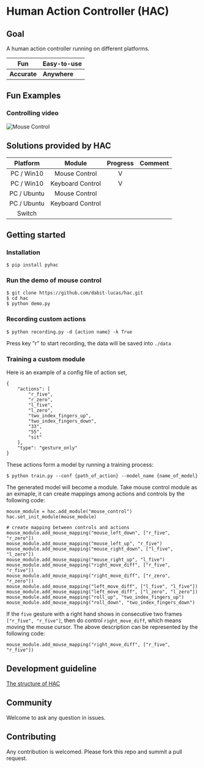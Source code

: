 # Human Action Controller (HAC)

## Goal
A human action controller running on different platforms.

| Fun      | Easy-to-use |
| -------- | --------    |
| **Accurate** | **Anywhere** |

## Fun Examples

### Controlling video
![Mouse Control](https://raw.githubusercontent.com/dabit-lucas/hac/main/images/mouse_control_small.gif)

## Solutions provided by HAC
|      Platform      |      Module      | Progress | Comment |
|:------------------:|:----------------:|:--------:|:-------:|
| PC / Win10 |  Mouse Control   |    V     |         |
| PC / Win10 | Keyboard Control |    V     |         |
| PC / Ubuntu | Mouse Control |         |         |
| PC / Ubuntu | Keyboard Control |         |         |
| Switch                   |                  |          |

## Getting started

### Installation
```
$ pip install pyhac
```
### Run the demo of mouse control
```
$ git clone https://github.com/dabit-lucas/hac.git
$ cd hac
$ python demo.py
```

### Recording custom actions
```
$ python recording.py -d {action name} -k True
```
Press key "r" to start recording, the data will be saved into `./data`

### Training a custom module
Here is an example of a config file of action set, 
```
{
    "actions": [
        "r_five",
        "r_zero",
        "l_five",
        "l_zero",
        "two_index_fingers_up",
        "two_index_fingers_down",
        "33",
        "55",
        "sit"
    ],
    "type": "gesture_only"
}
```
These actions form a model by running a training process:
```
$ python train.py --conf {path_of_action} --model_name {name_of_model}
```
The generated model will become a module. Take mouse control module as an exmaple, it can create mappings among actions and controls by the following code:
```
mouse_module = hac.add_module("mouse_control")
hac.set_init_module(mouse_module)

# create mapping between controls and actions
mouse_module.add_mouse_mapping("mouse_left_down", ["r_five", "r_zero"])
mouse_module.add_mouse_mapping("mouse_left_up", "r_five")
mouse_module.add_mouse_mapping("mouse_right_down", ["l_five", "l_zero"])
mouse_module.add_mouse_mapping("mouse_right_up", "l_five")
mouse_module.add_mouse_mapping("right_move_diff", ["r_five", "r_five"])
mouse_module.add_mouse_mapping("right_move_diff", ["r_zero", "r_zero"])
mouse_module.add_mouse_mapping("left_move_diff", ["l_five", "l_five"])
mouse_module.add_mouse_mapping("left_move_diff", ["l_zero", "l_zero"])
mouse_module.add_mouse_mapping("roll_up", "two_index_fingers_up")
mouse_module.add_mouse_mapping("roll_down", "two_index_fingers_down") 
```
If the `five` gesture with a right hand shows in consecutive two frames `["r_five", "r_five"]`, then do control `right_move_diff`, which means moving the mouse cursor. The above description can be represented by the following code:
```
mouse_module.add_mouse_mapping("right_move_diff", ["r_five", "r_five"])
```

## Development guideline
[The structure of HAC](https://github.com/dabit-lucas/hac/tree/main/pyhac/README.md)

## Community
Welcome to ask any question in issues.

## Contributing
Any contribution is welcomed. Please fork this repo and summit a pull request.